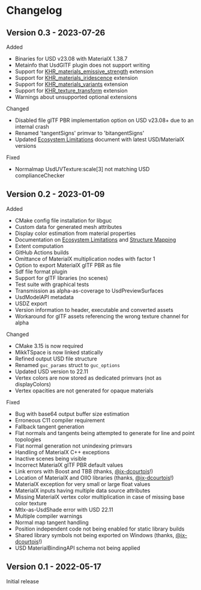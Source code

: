 
# Changelog

## Version 0.3 - 2023-07-26

Added
* Binaries for USD v23.08 with MaterialX 1.38.7
* Metainfo that UsdGlTF plugin does not support writing
* Support for [KHR_materials_emissive_strength](https://github.com/KhronosGroup/glTF/blob/d3382c30eca18312bd9cc0b36d6a9ae60e1f1bae/extensions/2.0/Khronos/KHR_materials_emissive_strength/README.md) extension
* Support for [KHR_materials_iridescence](https://github.com/KhronosGroup/glTF/tree/d3382c30eca18312bd9cc0b36d6a9ae60e1f1bae/extensions/2.0/Khronos/KHR_materials_iridescence/README.md) extension
* Support for [KHR_materials_variants](https://github.com/KhronosGroup/glTF/blob/d3382c30eca18312bd9cc0b36d6a9ae60e1f1bae/extensions/2.0/Khronos/KHR_materials_variants/README.md) extension
* Support for [KHR_texture_transform](https://github.com/KhronosGroup/glTF/blob/d3382c30eca18312bd9cc0b36d6a9ae60e1f1bae/extensions/2.0/Khronos/KHR_texture_transform/README.md) extension
* Warnings about unsupported optional extensions

Changed
* Disabled file glTF PBR implementation option on USD v23.08+ due to an internal crash
* Renamed 'tangentSigns' primvar to 'bitangentSigns'
* Updated [Ecosystem Limitations](docs/Ecosystem_Limitations.md) document with latest USD/MaterialX versions

Fixed
* Normalmap UsdUVTexture:scale[3] not matching USD complianceChecker

## Version 0.2 - 2023-01-09

Added
* CMake config file installation for libguc
* Custom data for generated mesh attributes
* Display color estimation from material properties
* Documentation on [Ecosystem Limitations](docs/Ecosystem_Limitations.md) and [Structure Mapping](docs/Structure_Mapping.md)
* Extent computation
* GitHub Actions builds
* Omittance of MaterialX multiplication nodes with factor 1
* Option to export MaterialX glTF PBR as file
* Sdf file format plugin
* Support for glTF libraries (no scenes)
* Test suite with graphical tests
* Transmission as alpha-as-coverage to UsdPreviewSurfaces
* UsdModelAPI metadata
* USDZ export
* Version information to header, executable and converted assets
* Workaround for glTF assets referencing the wrong texture channel for alpha

Changed
* CMake 3.15 is now required
* MikkTSpace is now linked statically
* Refined output USD file structure
* Renamed `guc_params` struct to `guc_options`
* Updated USD version to 22.11
* Vertex colors are now stored as dedicated primvars (not as displayColors)
* Vertex opacities are not generated for opaque materials

Fixed
* Bug with base64 output buffer size estimation
* Erroneous C11 compiler requirement
* Fallback tangent generation
* Flat normals and tangents being attempted to generate for line and point topologies
* Flat normal generation not unindexing primvars
* Handling of MaterialX C++ exceptions
* Inactive scenes being visible
* Incorrect MaterialX glTF PBR default values
* Link errors with Boost and TBB (thanks, [@ix-dcourtois](https://github.com/ix-dcourtois)!)
* Location of MaterialX and OIIO libraries (thanks, [@ix-dcourtois](https://github.com/ix-dcourtois)!)
* MaterialX exception for very small or large float values
* MaterialX inputs having multiple data source attributes
* Missing MaterialX vertex color multiplication in case of missing base color texture
* Mtlx-as-UsdShade error with USD 22.11
* Multiple compiler warnings
* Normal map tangent handling
* Position independent code not being enabled for static library builds
* Shared library symbols not being exported on Windows (thanks, [@ix-dcourtois](https://github.com/ix-dcourtois)!)
* USD MaterialBindingAPI schema not being applied

## Version 0.1 - 2022-05-17

Initial release

